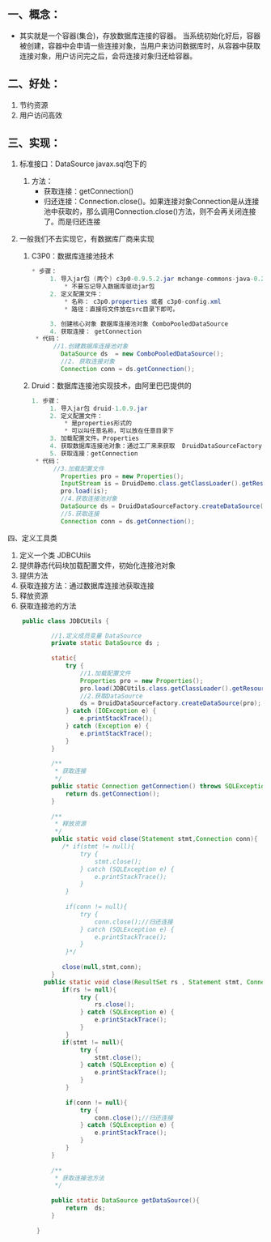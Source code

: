 ## 一、概念：

- 其实就是一个容器(集合)，存放数据库连接的容器。
  当系统初始化好后，容器被创建，容器中会申请一些连接对象，当用户来访问数据库时，从容器中获取连接对象，用户访问完之后，会将连接对象归还给容器。

## 二、好处：

1. 节约资源
2. 用户访问高效

## 三、实现：

1. 标准接口：DataSource   javax.sql包下的
	1. 方法：
		* 获取连接：getConnection()
		* 归还连接：Connection.close()。如果连接对象Connection是从连接池中获取的，那么调用Connection.close()方法，则不会再关闭连接了。而是归还连接

2. 一般我们不去实现它，有数据库厂商来实现
	1. C3P0：数据库连接池技术
	
	   ```java
	   * 步骤：
	   		1. 导入jar包 (两个) c3p0-0.9.5.2.jar mchange-commons-java-0.2.12.jar ，
	   			* 不要忘记导入数据库驱动jar包
	   		2. 定义配置文件：
	   			* 名称： c3p0.properties 或者 c3p0-config.xml
	   			* 路径：直接将文件放在src目录下即可。
	   
	   		3. 创建核心对象 数据库连接池对象 ComboPooledDataSource
	   		4. 获取连接： getConnection
	   	* 代码：
	   		 //1.创建数据库连接池对象
	           DataSource ds  = new ComboPooledDataSource();
	           //2. 获取连接对象
	           Connection conn = ds.getConnection();
	   ```
	
	   
	
	2. Druid：数据库连接池实现技术，由阿里巴巴提供的
	
	   ```java
	   1. 步骤：
	   		1. 导入jar包 druid-1.0.9.jar
	   		2. 定义配置文件：
	   			* 是properties形式的
	   			* 可以叫任意名称，可以放在任意目录下
	   		3. 加载配置文件。Properties
	   		4. 获取数据库连接池对象：通过工厂来来获取  DruidDataSourceFactory
	   		5. 获取连接：getConnection
	   	* 代码：
	   		 //3.加载配置文件
	           Properties pro = new Properties();
	           InputStream is = DruidDemo.class.getClassLoader().getResourceAsStream("druid.properties");
	           pro.load(is);
	           //4.获取连接池对象
	           DataSource ds = DruidDataSourceFactory.createDataSource(pro);
	           //5.获取连接
	           Connection conn = ds.getConnection();
	   ```

四、定义工具类

1. 定义一个类 JDBCUtils
2. 提供静态代码块加载配置文件，初始化连接池对象
3. 提供方法
  1. 获取连接方法：通过数据库连接池获取连接
  2. 释放资源
  3. 获取连接池的方法

```java
	public class JDBCUtils {

		    //1.定义成员变量 DataSource
		    private static DataSource ds ;
		
		    static{
		        try {
		            //1.加载配置文件
		            Properties pro = new Properties();
		            pro.load(JDBCUtils.class.getClassLoader().getResourceAsStream("druid.properties"));
		            //2.获取DataSource
		            ds = DruidDataSourceFactory.createDataSource(pro);
		        } catch (IOException e) {
		            e.printStackTrace();
		        } catch (Exception e) {
		            e.printStackTrace();
		        }
		    }
		
		    /**
		     * 获取连接
		     */
		    public static Connection getConnection() throws SQLException {
		        return ds.getConnection();
		    }
		
		    /**
		     * 释放资源
		     */
		    public static void close(Statement stmt,Connection conn){
		       /* if(stmt != null){
		            try {
		                stmt.close();
		            } catch (SQLException e) {
		                e.printStackTrace();
		            }
		        }
		
		        if(conn != null){
		            try {
		                conn.close();//归还连接
		            } catch (SQLException e) {
		                e.printStackTrace();
		            }
		        }*/
		
		       close(null,stmt,conn);
		    }
          public static void close(ResultSet rs , Statement stmt, Connection conn){
               if(rs != null){
		            try {
		                rs.close();
		            } catch (SQLException e) {
		                e.printStackTrace();
		            }
		        }
               if(stmt != null){
		            try {
		                stmt.close();
		            } catch (SQLException e) {
		                e.printStackTrace();
		            }
		        }
		
		        if(conn != null){
		            try {
		                conn.close();//归还连接
		            } catch (SQLException e) {
		                e.printStackTrace();
		            }
		        }
		    }
        
		    /**
		     * 获取连接池方法
		     */
		
		    public static DataSource getDataSource(){
		        return  ds;
		    }
		
		}
```

